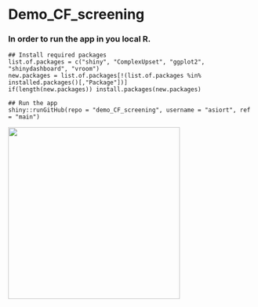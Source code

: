 # Demo_CF_screening

### In order to run the app in you local R. 

```
## Install required packages
list.of.packages = c("shiny", "ComplexUpset", "ggplot2", "shinydashboard", "vroom")
new.packages = list.of.packages[!(list.of.packages %in% installed.packages()[,"Package"])]
if(length(new.packages)) install.packages(new.packages)

## Run the app
shiny::runGitHub(repo = "demo_CF_screening", username = "asiort", ref = "main")
```


<img src="https://i.pinimg.com/originals/ee/4a/45/ee4a45e1886c42549fcdcc67f4372651.gif" width="350" height="350">
